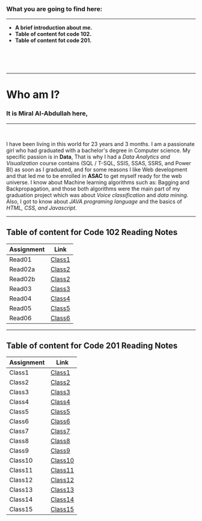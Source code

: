 
### What you are going to find here:
<hr>

- **A brief introduction about me.**
- **Table of content fot code 102.**
- **Table of content fot code 201.**




<br>
<br>
<br>
<hr>




# **Who am I?**  

### It is **Miral Al-Abdullah** here, 

<hr>
<br>

I have been living in this world for 23 years and 3 months. I am a passionate girl who had graduated with a bachelor's degree in Computer science. My specific passion is in **Data**, That is why I had a *Data Analytics and Visualization* course contains (SQL / T-SQL, SSIS, SSAS, SSRS, and Power BI) as soon as I graduated, and for some reasons I like Web development and that led me to be enrolled in **ASAC** to get myself ready for the web universe.
I know about Machine learning algorithms such as: Bagging and Backpropagation, and those both algorithms were the main part of my graduation project which was about *Voice classification* and *data mining.* Also, I got to know about *JAVA programing language* and the basics of *HTML, CSS, and Javascript.*
<br>



<hr>









## Table of content for **Code 102 Reading Notes**

| Assignment  | Link                           |
| ----------- | ------------------------------ |
| Read01      | [Class1](Read01.md)            |
| Read02a     | [Class2](Read02.md)            |
| Read02b     | [Class2](Version-Control.md)   |  
| Read03      | [Class3](Read03.md)            |
| Read04      | [Class4](Read04.md)            |
| Read05      | [Class5](Read05.md)            |
| Read06      | [Class6](Read06.md)            |

<hr>



## Table of content for **Code 201 Reading Notes**

| Assignment  | Link                           |
| ----------- | ------------------------------ |
| Class1      | [Class1](.md)            |
| Class2      | [Class2](.md)            |
| Class3      | [Class3](.md)   |  
| Class4      | [Class4](.md)            |
| Class5      | [Class5](.md)            |
| Class6      | [Class6](.md)            |
| Class7      | [Class7](.md)            |
| Class8      | [Class8](.md)            |
| Class9      | [Class9](.md)            |
| Class10     | [Class10](.md)            |
| Class11     | [Class11](.md)            |
| Class12     | [Class12](.md)            |
| Class13     | [Class13](.md)            |
| Class14     | [Class14](.md)            |
| Class15     | [Class15](.md)            |
